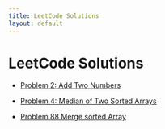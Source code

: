 ```yaml
---
title: LeetCode Solutions
layout: default
---
```


# LeetCode Solutions

- [Problem 2: Add Two Numbers](/_includes/LeetCode/Problem2.md)

- [Problem 4: Median of Two Sorted Arrays](/_includes/LeetCode/Problem4.md)

- [Problem 88 Merge sorted Array](/_includes/LeetCode/Problem88.md)
